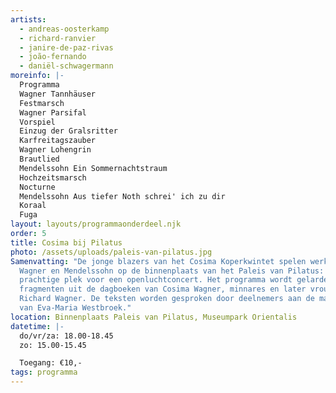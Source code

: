 ```yaml
---
artists:
  - andreas-oosterkamp
  - richard-ranvier
  - janire-de-paz-rivas
  - joão-fernando
  - daniël-schwagermann
moreinfo: |-
  Programma
  Wagner Tannhäuser
  Festmarsch
  Wagner Parsifal
  Vorspiel
  Einzug der Gralsritter
  Karfreitagszauber
  Wagner Lohengrin
  Brautlied
  Mendelssohn Ein Sommernachtstraum
  Hochzeitsmarsch
  Nocturne
  Mendelssohn Aus tiefer Noth schrei' ich zu dir
  Koraal
  Fuga
layout: layouts/programmaonderdeel.njk
order: 5
title: Cosima bij Pilatus
photo: /assets/uploads/paleis-van-pilatus.jpg
Samenvatting: "De jonge blazers van het Cosima Koperkwintet spelen werken van
  Wagner en Mendelssohn op de binnenplaats van het Paleis van Pilatus: een
  prachtige plek voor een openluchtconcert. Het programma wordt gelardeerd met
  fragmenten uit de dagboeken van Cosima Wagner, minnares en later vrouw van
  Richard Wagner. De teksten worden gesproken door deelnemers aan de masterclass
  van Eva-Maria Westbroek."
location: Binnenplaats Paleis van Pilatus, Museumpark Orientalis
datetime: |-
  do/vr/za: 18.00-18.45
  zo: 15.00-15.45

  Toegang: €10,-
tags: programma
---
```


